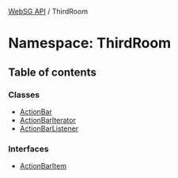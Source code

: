 [WebSG API](../README.md) / ThirdRoom

# Namespace: ThirdRoom

## Table of contents

### Classes

- [ActionBar](../classes/ThirdRoom.ActionBar.md)
- [ActionBarIterator](../classes/ThirdRoom.ActionBarIterator.md)
- [ActionBarListener](../classes/ThirdRoom.ActionBarListener.md)

### Interfaces

- [ActionBarItem](../interfaces/ThirdRoom.ActionBarItem.md)

